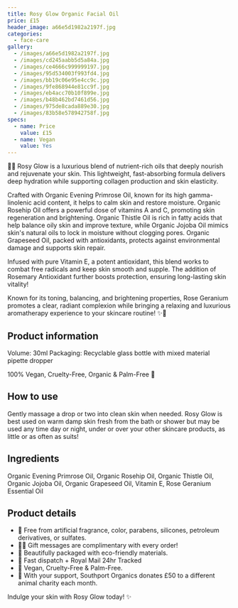 ```yaml
---
title: Rosy Glow Organic Facial Oil
price: £15
header_image: a66e5d1982a2197f.jpg
categories:
  - face-care
gallery:
  - /images/a66e5d1982a2197f.jpg
  - /images/cd245aabb5d5a84a.jpg
  - /images/ce4666c999999197.jpg
  - /images/95d534003f993fd4.jpg
  - /images/bb19c06e95e4cc9c.jpg
  - /images/9fe868944e81cc9f.jpg
  - /images/eb4acc70b10f899e.jpg
  - /images/b48b462bd7461d56.jpg
  - /images/975de8cada889e30.jpg
  - /images/83b58e578942758f.jpg
specs:
  - name: Price
    value: £15
  - name: Vegan
    value: Yes
---
```


🌹✨ Rosy Glow is a luxurious blend of nutrient-rich oils that deeply nourish and rejuvenate your skin. This lightweight, fast-absorbing formula delivers deep hydration while supporting collagen production and skin elasticity.

Crafted with Organic Evening Primrose Oil, known for its high gamma-linolenic acid content, it helps to calm skin and restore moisture. Organic Rosehip Oil offers a powerful dose of vitamins A and C, promoting skin regeneration and brightening. Organic Thistle Oil is rich in fatty acids that help balance oily skin and improve texture, while Organic Jojoba Oil mimics skin's natural oils to lock in moisture without clogging pores. Organic Grapeseed Oil, packed with antioxidants, protects against environmental damage and supports skin repair.

Infused with pure Vitamin E, a potent antioxidant, this blend works to combat free radicals and keep skin smooth and supple. The addition of Rosemary Antioxidant further boosts protection, ensuring long-lasting skin vitality!

Known for its toning, balancing, and brightening properties, Rose Geranium promotes a clear, radiant complexion while bringing a relaxing and luxurious aromatherapy experience to your skincare routine! ✨🌹

## Product information

Volume: 30ml
Packaging: Recyclable glass bottle with mixed material pipette dropper

100% Vegan, Cruelty-Free, Organic & Palm-Free 🐰

## How to use

Gently massage a drop or two into clean skin when needed. Rosy Glow is best used on warm damp skin fresh from the bath or shower but may be used any time day or night, under or over your other skincare products, as little or as often as suits!

## Ingredients

Organic Evening Primrose Oil, Organic Rosehip Oil, Organic Thistle Oil, Organic Jojoba Oil, Organic Grapeseed Oil, Vitamin E, Rose Geranium Essential Oil

## Product details

- 🍊 Free from artificial fragrance, color, parabens, silicones, petroleum derivatives, or sulfates.
- ✍🏼 Gift messages are complimentary with every order!
- 🌿 Beautifully packaged with eco-friendly materials.
- 📮 Fast dispatch + Royal Mail 24hr Tracked
- 🐰 Vegan, Cruelty-Free & Palm-Free.
- 🐾 With your support, Southport Organics donates £50 to a different animal charity each month.

Indulge your skin with Rosy Glow today! ✨

